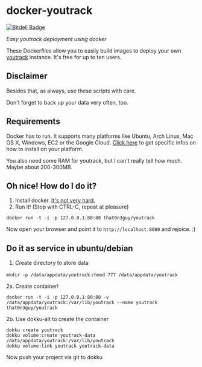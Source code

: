 
# docker-youtrack
[![Bitdeli Badge](https://d2weczhvl823v0.cloudfront.net/dzwicker/docker-youtrack/trend.png)](https://bitdeli.com/free "Bitdeli Badge")

*Easy youtrack deployment using docker*

These Dockerfiles allow you to easily build images to deploy your own [youtrack](http://www.jetbrains.com/youtrack/) instance.
It's free for up to ten users.

## Disclaimer
Besides that, as always, use these scripts with care.

Don't forget to back up your data very often, too.

## Requirements
Docker has to run. It supports many platforms like Ubuntu, Arch Linux, Mac OS X, Windows, EC2 or the Google Cloud.
[Click here](http://docs.docker.io/en/latest/installation/) to get specific infos on how to install on your platform.

You also need some RAM for youtrack, but I can't really tell how much. Maybe about 200-300MB.

## Oh nice! How do I do it?
1. Install docker. [It's not very hard.](http://docs.docker.io/en/latest/installation/)
2. Run it! (Stop with CTRL-C, repeat at pleasure)

  `docker run -t -i -p 127.0.0.1:80:80 that0n3guy/youtrack`

Now open your browser and point it to `http://localhost:8080` and rejoice. :)

## Do it as service in ubuntu/debian
1. Create directory to store data
  
  `mkdir -p /data/appdata/youtrack`
  `chmod 777 /data/appdata/youtrack`
   

2a. Create container!

  `docker run -t -i -p 127.0.0.1:80:80 -v /data/appdata/youtrack:/var/lib/youtrack --name youtrack that0n3guy/youtrack`
  

2b. Use dokku-alt to create the container

  ```
  dokku create youtrack
  dokku volume:create youtrack-data /data/appdata/youtrack:/var/lib/youtrack
  dokku volume:link youtrack youtrack-data
  ```
  
  Now push your project via git to dokku
    
